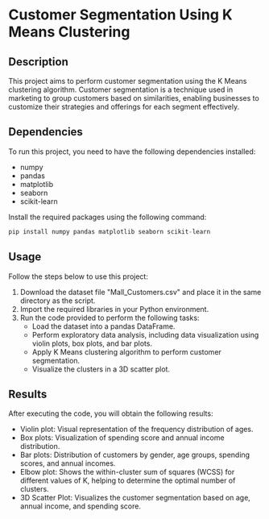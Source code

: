 # Customer Segmentation Using K Means Clustering

## Description
This project aims to perform customer segmentation using the K Means clustering algorithm. Customer segmentation is a technique used in marketing to group customers based on similarities, enabling businesses to customize their strategies and offerings for each segment effectively.

## Dependencies
To run this project, you need to have the following dependencies installed:
- numpy
- pandas
- matplotlib
- seaborn
- scikit-learn

Install the required packages using the following command:

```python
pip install numpy pandas matplotlib seaborn scikit-learn
```

## Usage
Follow the steps below to use this project:

1. Download the dataset file "Mall_Customers.csv" and place it in the same directory as the script.
2. Import the required libraries in your Python environment.
3. Run the code provided to perform the following tasks:
   - Load the dataset into a pandas DataFrame.
   - Perform exploratory data analysis, including data visualization using violin plots, box plots, and bar plots.
   - Apply K Means clustering algorithm to perform customer segmentation.
   - Visualize the clusters in a 3D scatter plot.

## Results
After executing the code, you will obtain the following results:

- Violin plot: Visual representation of the frequency distribution of ages.
- Box plots: Visualization of spending score and annual income distribution.
- Bar plots: Distribution of customers by gender, age groups, spending scores, and annual incomes.
- Elbow plot: Shows the within-cluster sum of squares (WCSS) for different values of K, helping to determine the optimal number of clusters.
- 3D Scatter Plot: Visualizes the customer segmentation based on age, annual income, and spending score.
